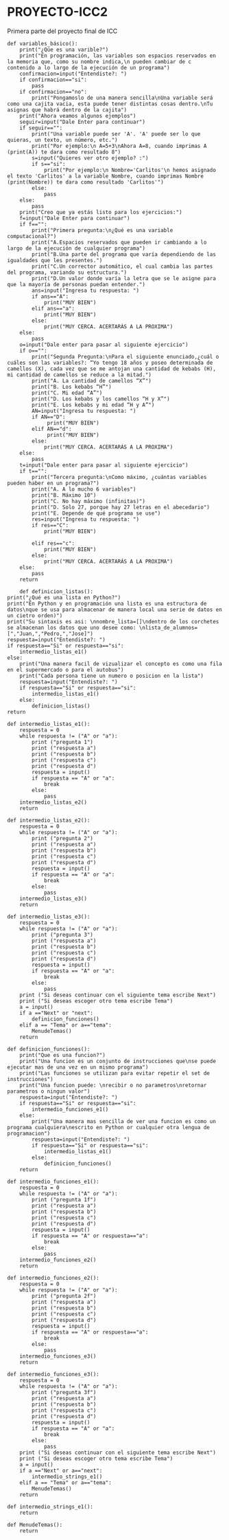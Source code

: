 # PROYECTO-ICC2
Primera parte  del proyecto final de ICC



    def variables_básico():
        print("¿Qúe es una varible?")
        print("En programación, las variables son espacios reservados en la memoria que, como su nombre indica,\n pueden cambiar de c  contenido a lo largo de la ejecución de un programa")
        confirmacion=input("Entendiste?: ")
        if confirmacion=="si":
            pass
        if confirmacion=="no":
            print("Pongamoslo de una manera sencilla\nUna variable será como una cajita vacia, esta puede tener distintas cosas dentro.\nTu asignas que habrá dentro de la cajita")
        print("Ahora veamos algunos ejemplos")
        seguir=input("Dale Enter para continuar")
        if seguir=="":
            print("Una variable puede ser 'A'. 'A' puede ser lo que quieras, un texto, un número, etc.")
            print("Por ejemplo:\n A=5+3\nAhora A=8, cuando imprimas A (print(A)) te dara como resultado 8")
            s=input("Quieres ver otro ejemplo? :")
            if s=="si":
                print("Por ejemplo:\n Nombre='Carlitos'\n hemos asignado el texto 'Carlitos' a la variable Nombre, cuando imprimas Nombre (print(Nombre)) te dara como resultado 'Carlitos'")
            else:
                pass
        else:
            pass
        print("Creo que ya estás listo para los ejercicios:")
        f=input("Dale Enter para continuar")
        if f=="":
            print("Primera pregunta:\n¿Qué es una variable computacional?")
            print("A.Espacios reservados que pueden ir cambiando a lo largo de la ejecución de cualquier programa")
            print("B.Una parte del programa que varía dependiendo de las igualdades que les presentes.")
            print("C.Un corrector automático, el cual cambia las partes del programa, variando su estructura.")
            print("D.Un valor donde varía la letra que se le asigne para que la mayoría de personas puedan entender.")
            ans=input("Ingresa tu respuesta: ")
            if ans=="A":
                print("MUY BIEN")
            elif ans=="a":
                print("MUY BIEN")
            else:
                print("MUY CERCA. ACERTARÁS A LA PROXIMA")
        else:
            pass
        o=input("Dale enter para pasar al siguiente ejercicio")
        if o=="":
            print("Segunda Pregunta:\nPara el siguiente enunciado,¿cuál o cuáles son las variables?: “Yo tengo 18 años y poseo determinada de camellos (X), cada vez que se me antojan una cantidad de kebabs (H), mi cantidad de camellos se reduce a la mitad.")
            print("A. La cantidad de camellos “X”")
            print("B. Los kebabs “H”")
            print("C. Mi edad “A”")
            print("D. Los kebabs y los camellos “H y X”")
            print("E. Los kebabs y mi edad “H y A”")
            AN=input("Ingresa tu respuesta: ")
            if AN=="D":
                 print("MUY BIEN")
            elif AN=="d":
                 print("MUY BIEN")
            else:
                print("MUY CERCA. ACERTARÁS A LA PROXIMA")
        else:
            pass
        t=input("Dale enter para pasar al siguiente ejercicio")
        if t=="":
            print("Tercera pregunta:\nComo máximo, ¿cuántas variables pueden haber en un programa?")
            print("A. A lo mucho 6 variables")
            print("B. Máximo 10")
            print("C. No hay máximo (infinitas)")
            print("D. Solo 27, porque hay 27 letras en el abecedario")
            print("E. Depende de qué programa se use")
            res=input("Ingresa tu respuesta: ")
            if res=="C":
                print("MUY BIEN")

            elif res=="c":
                print("MUY BIEN")
            else:
                print("MUY CERCA. ACERTARÁS A LA PROXIMA")
        else:
            pass
        return
        
        def definicion_listas():
    print("¿Qué es una lista en Python?")
    print("En Python y en programación una lista es una estructura de datos\nque se usa para almacenar de manera local una serie de datos en un cietro orden)")
    print("Su sintaxis es asi: \nnombre_lista=[]\ndentro de los corchetes se almacenan los datos que uno desee como: \nlista_de_alumnos=[","Juan,","Pedro,","Jose]")
    respuesta=input("Entendiste?: ")
    if respuesta=="Si" or respuesta=="si":
        intermedio_listas_e1()
    else:
        print("Una manera facil de vizualizar el concepto es como una fila en el supermercado o para el autobus")
        print("Cada persona tiene un numero o posicion en la lista")
        respuesta=input("Entendiste?: ")
        if respuesta=="Si" or respuesta=="si":
            intermedio_listas_e1()
        else:
            definicion_listas()
    return

    def intermedio_listas_e1():
        respuesta = 0
        while respuesta != ("A" or "a"):
            print ("pregunta 1")
            print ("respuesta a")
            print ("respuesta b")
            print ("respuesta c")
            print ("respuesta d")
            respuesta = input()
            if respuesta == "A" or "a":
                break
            else:
                pass
        intermedio_listas_e2()
        return

    def intermedio_listas_e2():
        respuesta = 0
        while respuesta != ("A" or "a"):
            print ("pregunta 2")
            print ("respuesta a")
            print ("respuesta b")
            print ("respuesta c")
            print ("respuesta d")
            respuesta = input()
            if respuesta == "A" or "a":
                break
            else:
                pass
        intermedio_listas_e3()
        return

    def intermedio_listas_e3():
        respuesta = 0
        while respuesta != ("A" or "a"):
            print ("pregunta 3")
            print ("respuesta a")
            print ("respuesta b")
            print ("respuesta c")
            print ("respuesta d")
            respuesta = input()
            if respuesta == "A" or "a":
                break
            else:
                pass
        print ("Si deseas continuar con el siguiente tema escribe Next")
        print ("Si deseas escoger otro tema escribe Tema")
        a = input()
        if a =="Next" or "next":
            definicion_funciones()
        elif a == "Tema" or a=="tema":
            MenudeTemas()
        return

    def definicion_funciones():
        print("Que es una funcion?")
        print("Una funcion es un conjunto de instrucciones que\nse puede ejecutar mas de una vez en un mismo programa")
        print("Las funciones se utilizan para evitar repetir el set de instrucciones")
        print("Una funcion puede: \nrecibir o no parametros\nretornar parametros o ningun valor")
        respuesta=input("Entendiste?: ")
        if respuesta=="Si" or respuesta=="si":
            intermedio_funciones_e1()
        else:
            print("Una manera mas sencilla de ver una funcion es como un programa cualquiera\nescrito en Python or cualquier otra lengua de programacion")
            respuesta=input("Entendiste?: ")
            if respuesta=="Si" or respuesta=="si":
                intermedio_listas_e1()
            else:
                definicion_funciones()
        return

    def intermedio_funciones_e1():
        respuesta = 0
        while respuesta != ("A" or "a"):
            print ("pregunta 1f")
            print ("respuesta a")
            print ("respuesta b")
            print ("respuesta c")
            print ("respuesta d")
            respuesta = input()
            if respuesta == "A" or respuesta=="a":
                break
            else:
                pass
        intermedio_funciones_e2()
        return

    def intermedio_funciones_e2():
        respuesta = 0
        while respuesta != ("A" or "a"):
            print ("pregunta 2f")
            print ("respuesta a")
            print ("respuesta b")
            print ("respuesta c")
            print ("respuesta d")
            respuesta = input()
            if respuesta == "A" or respuesta=="a":
                break
            else:
                pass
        intermedio_funciones_e3()
        return

    def intermedio_funciones_e3():
        respuesta = 0
        while respuesta != ("A" or "a"):
            print ("pregunta 3f")
            print ("respuesta a")
            print ("respuesta b")
            print ("respuesta c")
            print ("respuesta d")
            respuesta = input()
            if respuesta == "A" or "a":
                break
            else:
                pass
        print ("Si deseas continuar con el siguiente tema escribe Next")
        print ("Si deseas escoger otro tema escribe Tema")
        a = input()
        if a =="Next" or a=="next":
            intermedio_strings_e1()
        elif a == "Tema" or a=="tema":
            MenudeTemas()
        return

    def intermedio_strings_e1():
        return

    def MenudeTemas():
        return

